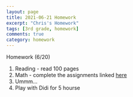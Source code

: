 ```yaml
---
layout: page
title: 2021-06-21 Homework
excerpt: "Chris's Homework"
tags: [3rd grade, homework]
comments: true
category: homework
---
```

Homework (6/20)
1. Reading - read 100 pages
2. Math - complete the assignments linked [here](https://www.mathplayground.com/)
3. Ummm...
4. Play with Didi for 5 hourse